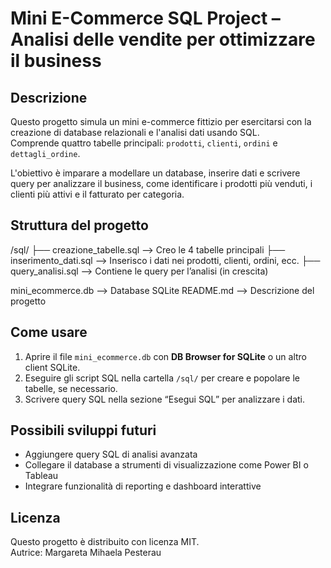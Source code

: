 # Mini E-Commerce SQL Project – Analisi delle vendite per ottimizzare il business

## Descrizione

Questo progetto simula un mini e-commerce fittizio per esercitarsi con la creazione di database relazionali e l'analisi dati usando SQL.  
Comprende quattro tabelle principali: `prodotti`, `clienti`, `ordini` e `dettagli_ordine`.  

L'obiettivo è imparare a modellare un database, inserire dati e scrivere query per analizzare il business, come identificare i prodotti più venduti, i clienti più attivi e il fatturato per categoria.

## Struttura del progetto

/sql/
├── creazione_tabelle.sql        --> Creo le 4 tabelle principali
├── inserimento_dati.sql         --> Inserisco i dati nei prodotti, clienti, ordini, ecc.
├── query_analisi.sql            --> Contiene le query per l’analisi (in crescita)

mini_ecommerce.db                --> Database SQLite
README.md                        --> Descrizione del progetto


## Come usare

1. Aprire il file `mini_ecommerce.db` con **DB Browser for SQLite** o un altro client SQLite.  
2. Eseguire gli script SQL nella cartella `/sql/` per creare e popolare le tabelle, se necessario.  
3. Scrivere query SQL nella sezione “Esegui SQL” per analizzare i dati.

## Possibili sviluppi futuri


- Aggiungere query SQL di analisi avanzata  
- Collegare il database a strumenti di visualizzazione come Power BI o Tableau  
- Integrare funzionalità di reporting e dashboard interattive  

## Licenza

Questo progetto è distribuito con licenza MIT.  
Autrice: Margareta Mihaela Pesterau


